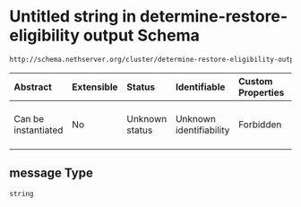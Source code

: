 # Untitled string in determine-restore-eligibility output Schema

```txt
http://schema.nethserver.org/cluster/determine-restore-eligibility-output.json#/properties/install_destinations/items/properties/reject_reason/properties/message
```



| Abstract            | Extensible | Status         | Identifiable            | Custom Properties | Additional Properties | Access Restrictions | Defined In                                                                                                              |
| :------------------ | :--------- | :------------- | :---------------------- | :---------------- | :-------------------- | :------------------ | :---------------------------------------------------------------------------------------------------------------------- |
| Can be instantiated | No         | Unknown status | Unknown identifiability | Forbidden         | Allowed               | none                | [determine-restore-eligibility-output.json\*](cluster/determine-restore-eligibility-output.json "open original schema") |

## message Type

`string`
